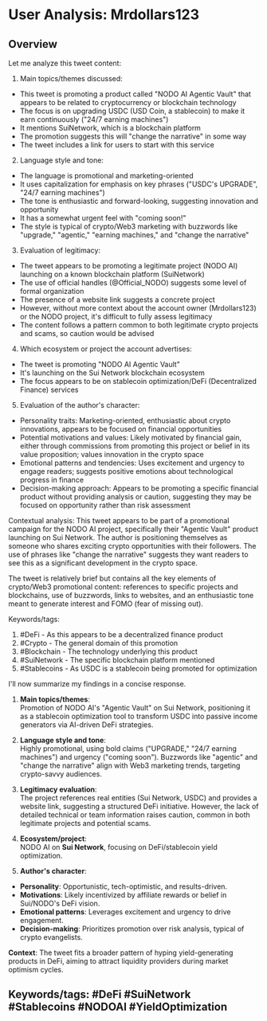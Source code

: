 # User Analysis: Mrdollars123

## Overview

<think>
Let me analyze this tweet content:

1. Main topics/themes discussed:
- This tweet is promoting a product called "NODO AI Agentic Vault" that appears to be related to cryptocurrency or blockchain technology
- The focus is on upgrading USDC (USD Coin, a stablecoin) to make it earn continuously ("24/7 earning machines")
- It mentions SuiNetwork, which is a blockchain platform
- The promotion suggests this will "change the narrative" in some way
- The tweet includes a link for users to start with this service

2. Language style and tone:
- The language is promotional and marketing-oriented
- It uses capitalization for emphasis on key phrases ("USDC's UPGRADE", "24/7 earning machines")
- The tone is enthusiastic and forward-looking, suggesting innovation and opportunity
- It has a somewhat urgent feel with "coming soon!"
- The style is typical of crypto/Web3 marketing with buzzwords like "upgrade," "agentic," "earning machines," and "change the narrative"

3. Evaluation of legitimacy:
- The tweet appears to be promoting a legitimate project (NODO AI) launching on a known blockchain platform (SuiNetwork)
- The use of official handles (@Official_NODO) suggests some level of formal organization
- The presence of a website link suggests a concrete project
- However, without more context about the account owner (Mrdollars123) or the NODO project, it's difficult to fully assess legitimacy
- The content follows a pattern common to both legitimate crypto projects and scams, so caution would be advised

4. Which ecosystem or project the account advertises:
- The tweet is promoting "NODO AI Agentic Vault"
- It's launching on the Sui Network blockchain ecosystem
- The focus appears to be on stablecoin optimization/DeFi (Decentralized Finance) services

5. Evaluation of the author's character:
- Personality traits: Marketing-oriented, enthusiastic about crypto innovations, appears to be focused on financial opportunities
- Potential motivations and values: Likely motivated by financial gain, either through commissions from promoting this project or belief in its value proposition; values innovation in the crypto space
- Emotional patterns and tendencies: Uses excitement and urgency to engage readers; suggests positive emotions about technological progress in finance
- Decision-making approach: Appears to be promoting a specific financial product without providing analysis or caution, suggesting they may be focused on opportunity rather than risk assessment

Contextual analysis:
This tweet appears to be part of a promotional campaign for the NODO AI project, specifically their "Agentic Vault" product launching on Sui Network. The author is positioning themselves as someone who shares exciting crypto opportunities with their followers. The use of phrases like "change the narrative" suggests they want readers to see this as a significant development in the crypto space.

The tweet is relatively brief but contains all the key elements of crypto/Web3 promotional content: references to specific projects and blockchains, use of buzzwords, links to websites, and an enthusiastic tone meant to generate interest and FOMO (fear of missing out).

Keywords/tags:
1. #DeFi - As this appears to be a decentralized finance product
2. #Crypto - The general domain of this promotion
3. #Blockchain - The technology underlying this product
4. #SuiNetwork - The specific blockchain platform mentioned
5. #Stablecoins - As USDC is a stablecoin being promoted for optimization

I'll now summarize my findings in a concise response.
</think>

1. **Main topics/themes**:  
Promotion of NODO AI's "Agentic Vault" on Sui Network, positioning it as a stablecoin optimization tool to transform USDC into passive income generators via AI-driven DeFi strategies.

2. **Language style and tone**:  
Highly promotional, using bold claims ("UPGRADE," "24/7 earning machines") and urgency ("coming soon"). Buzzwords like "agentic" and "change the narrative" align with Web3 marketing trends, targeting crypto-savvy audiences.

3. **Legitimacy evaluation**:  
The project references real entities (Sui Network, USDC) and provides a website link, suggesting a structured DeFi initiative. However, the lack of detailed technical or team information raises caution, common in both legitimate projects and potential scams.

4. **Ecosystem/project**:  
NODO AI on **Sui Network**, focusing on DeFi/stablecoin yield optimization.

5. **Author's character**:  
- **Personality**: Opportunistic, tech-optimistic, and results-driven.  
- **Motivations**: Likely incentivized by affiliate rewards or belief in Sui/NODO's DeFi vision.  
- **Emotional patterns**: Leverages excitement and urgency to drive engagement.  
- **Decision-making**: Prioritizes promotion over risk analysis, typical of crypto evangelists.  

**Context**: The tweet fits a broader pattern of hyping yield-generating products in DeFi, aiming to attract liquidity providers during market optimism cycles.  

**Keywords/tags**: #DeFi #SuiNetwork #Stablecoins #NODOAI #YieldOptimization
---
